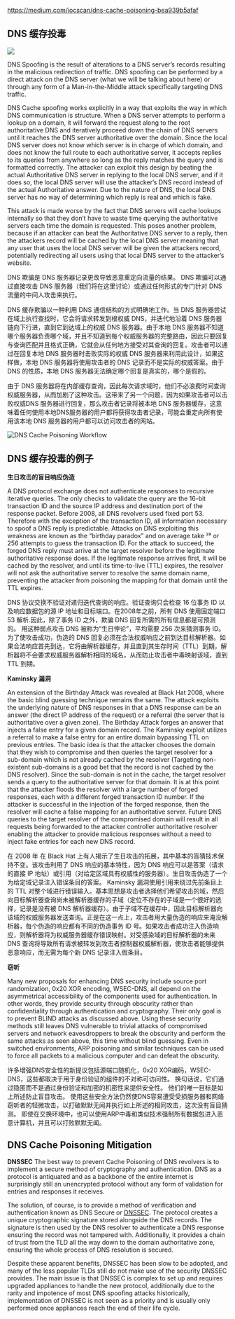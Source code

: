
https://medium.com/iocscan/dns-cache-poisoning-bea939b5afaf

## DNS 缓存投毒

![](https://cdn-images-1.medium.com/max/2000/1*3kt_t9wSc7MP4Gu2rD7_gw.png)

DNS Spoofing is the result of alterations to a DNS server’s records resulting in the malicious redirection of traffic. DNS spoofing can be performed by a direct attack on the DNS server (what we will be talking about here) or through any form of a Man-in-the-Middle attack specifically targeting DNS traffic.

DNS Cache spoofing works explicitly in a way that exploits the way in which DNS communication is structure. When a DNS server attempts to perform a lookup on a domain, it will forward the request along to the root authoritative DNS and iteratively proceed down the chain of DNS servers until it reaches the DNS server authoritative over the domain. Since the local DNS server does not know which server is in charge of which domain, and does not know the full route to each authoritative server, it accepts replies to its queries from anywhere so long as the reply matches the query and is formatted correctly. The attacker can exploit this design by beating the actual Authoritative DNS server in replying to the local DNS server, and if it does so, the local DNS server will use the attacker’s DNS record instead of the actual Authoritative answer. Due to the nature of DNS, the local DNS server has no way of determining which reply is real and which is fake.

This attack is made worse by the fact that DNS servers will cache lookups internally so that they don’t have to waste time querying the authoritative servers each time the domain is requested. This poses another problem, because if an attacker can beat the Authoritative DNS server to a reply, then the attackers record will be cached by the local DNS server meaning that any user that uses the local DNS server will be given the attackers record, potentially redirecting all users using that local DNS server to the attacker’s website.

DNS 欺骗是 DNS 服务器记录更改导致恶意重定向流量的结果。 DNS 欺骗可以通过直接攻击 DNS 服务器（我们将在这里讨论）或通过任何形式的专门针对 DNS 流量的中间人攻击来执行。

DNS 缓存欺骗以一种利用 DNS 通信结构的方式明确地工作。当 DNS 服务器尝试在域上执行查找时，它会将请求转发到根权威 DNS，并迭代地沿着 DNS 服务器链向下行进，直到它到达域上的权威 DNS 服务器。由于本地 DNS 服务器不知道哪个服务器负责哪个域，并且不知道到每个权威服务器的完整路由，因此只要回复与查询匹配并且格式正确，它就会从任何地方接受对其查询的回复。攻击者可以通过在回复本地 DNS 服务器时击败实际的权威 DNS 服务器来利用此设计，如果这样做，本地 DNS 服务器将使用攻击者的 DNS 记录而不是实际的权威答案。由于 DNS 的性质，本地 DNS 服务器无法确定哪个回复是真实的，哪个是假的。

由于 DNS 服务器将在内部缓存查询，因此每次请求域时，他们不必浪费时间查询权威服务器，从而加剧了这种攻击。这带来了另一个问题，因为如果攻击者可以击败权威DNS 服务器进行回复，那么攻击者记录将被本地 DNS 服务器缓存，这意味着任何使用本地DNS服务器的用户都将获得攻击者记录，可能会重定向所有使用该本地 DNS 服务器的用户都可以访问攻击者的网站。

![DNS Cache Poisoning Workflow](https://cdn-images-1.medium.com/max/2000/1*iBZM5hvnXRvelyJ0E1KRig.png)

## DNS 缓存投毒的例子

**生日攻击的盲目响应伪造**

A DNS protocol exchange does not authenticate responses to recursive iterative queries. The only checks to validate the query are the 16-bit transaction ID and the source IP address and destination port of the response packet. Before 2008, all DNS revolvers used fixed port 53. Therefore with the exception of the transaction ID, all information necessary to spoof a DNS reply is predictable. Attacks on DNS exploiting this weakness are known as the “birthday paradox” and on average take ²⁸ or 256 attempts to guess the transaction ID. For the attack to succeed, the forged DNS reply must arrive at the target resolver before the legitimate authoritative response does. If the legitimate response arrives first, it will be cached by the resolver, and until its time-to-live (TTL) expires, the resolver will not ask the authoritative server to resolve the same domain name, preventing the attacker from poisoning the mapping for that domain until the TTL expires.

DNS 协议交换不验证对递归迭代查询的响应。验证查询只会检查 16 位事务 ID 以及响应数据包的源 IP 地址和目标端口。在2008年之前，所有 DNS 使用固定端口53 解析.因此，除了事务 ID 之外，欺骗 DNS 回复所需的所有信息都是可预测的。 用这种弱点攻击 DNS 被称为“生日悖论”，平均需要 256 次来猜测事务 ID。为了使攻击成功，伪造的 DNS 回复必须在合法权威响应之前到达目标解析器。如果合法响应首先到达，它将由解析器缓存，并且直到其生存时间（TTL）到期，解析器将不会要求权威服务器解析相同的域名，从而防止攻击者中毒映射该域，直到 TTL 到期。

**Kaminsky 漏洞**

An extension of the Birthday Attack was revealed at Black Hat 2008, where the basic blind guessing technique remains the same. The attack exploits the underlying nature of DNS responses in that a DNS response can be an answer (the direct IP address of the request) or a referral (the server that is authoritative over a given zone). The Birthday Attack forges an answer that injects a false entry for a given domain record. The Kaminsky exploit utilizes a referral to make a false entry for an entire domain bypassing TTL on previous entries. The basic idea is that the attacker chooses the domain that they wish to compromise and then queries the target resolver for a sub-domain which is not already cached by the resolver (Targeting non-existent sub-domains is a good bet that the record is not cached by the DNS resolver). Since the sub-domain is not in the cache, the target resolver sends a query to the authoritative server for that domain. It is at this point that the attacker floods the resolver with a large number of forged responses, each with a different forged transaction ID number. If the attacker is successful in the injection of the forged response, then the resolver will cache a false mapping for an authoritative server. Future DNS queries to the target resolver of the compromised domain will result in all requests being forwarded to the attacker controller authoritative resolver enabling the attacker to provide malicious responses without a need to inject fake entries for each new DNS record.


在 2008 年 在 Black Hat 上有人揭示了生日攻击的拓展，其中基本的盲猜技术保持不变。该攻击利用了 DNS 响应的基本特性，因为 DNS 响应可以是答案（请求的直接 IP 地址）或引用（对给定区域具有权威性的服务器）。生日攻击伪造了一个为给定域记录注入错误条目的答案。 Kaminsky 漏洞使用引用来绕过先前条目上的 TTL 对整个域进行错误输入。基本思想是攻击者选择他们希望攻击的域，然后向目标解析器查询尚未被解析器缓存的子域（定位不存在的子域是一个很好的选择，记录是没有被 DNS 解析器缓存）。由于子域不在缓存中，因此目标解析器向该域的权威服务器发送查询。正是在这一点上，攻击者用大量伪造的响应来淹没解析器，每个伪造的响应都有不同的伪造事务 ID 号。如果攻击者成功注入伪造响应，则解析器将为权威服务器缓存错误映射。对受感染域的目标解析器的未来 DNS 查询将导致所有请求被转发到攻击者控制器权威解析器，使攻击者能够提供恶意响应，而无需为每个新 DNS 记录注入假条目。

**窃听**

Many new proposals for enhancing DNS security include source port randomization, 0x20 XOR encoding, WSEC-DNS, all depend on the asymmetrical accessibility of the components used for authentication. In other words, they provide security through obscurity rather than confidentiality through authentication and cryptography. Their only goal is to prevent BLIND attacks as discussed above. Using these security methods still leaves DNS vulnerable to trivial attacks of compromised servers and network eavesdroppers to break the obscurity and perform the same attacks as seen above, this time without blind guessing. Even in switched environments, ARP poisoning and similar techniques can be used to force all packets to a malicious computer and can defeat the obscurity.

许多增强DNS安全性的新提议包括源端口随机化，0x20 XOR编码，WSEC-DNS，这些都取决于用于身份验证的组件的不对称可访问性。 换句话说，它们通过隐匿而不是通过身份验证和加密的机密性来提供安全性。 他们的唯一目标是如上所述防止盲目攻击。 使用这些安全方法仍然使DNS容易遭受受损服务器和网络窃听者的轻微攻击，以打破默默无闻并执行如上所述的相同攻击，这次没有盲目猜测。 即使在交换环境中，也可以使用ARP中毒和类似技术强制所有数据包进入恶意计算机，并且可以打败默默无闻。

## DNS Cache Poisoning Mitigation

**DNSSEC**
The best way to prevent Cache Poisoning of DNS revolvers is to implement a secure method of cryptography and authentication. DNS as a protocol is antiquated and as a backbone of the entire internet is surprisingly still an unencrypted protocol without any form of validation for entries and responses it receives.

The solution, of course, is to provide a method of verification and authentication known as DNS Secure or [DNSSEC](https://medium.com/iocscan/how-dnssec-works-9c652257be0). The protocol creates a unique cryptographic signature stored alongside the DNS records. The signature is then used by the DNS resolver to authenticate a DNS response ensuring the record was not tampered with. Additionally, it provides a chain of trust from the TLD all the way down to the domain authoritative zone, ensuring the whole process of DNS resolution is secured.

Despite these apparent benefits, DNSSEC has been slow to be adopted, and many of the less popular TLDs still do not make use of the security DNSSEC provides. The main issue is that DNSSEC is complex to set up and requires upgraded appliances to handle the new protocol, additionally due to the rarity and impotence of most DNS spoofing attacks historically, implementation of DNSSEC is not seen as a priority and is usually only performed once appliances reach the end of their life cycle.
